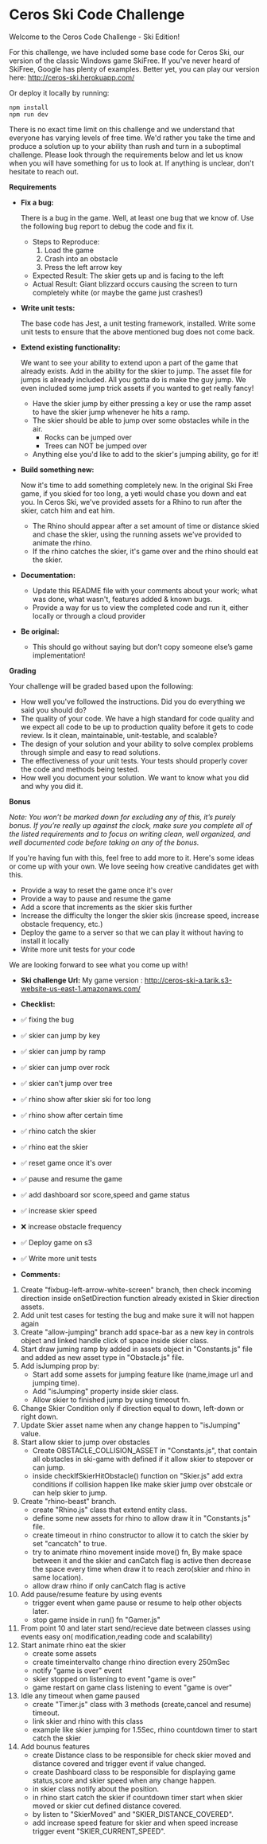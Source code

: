 # Ceros Ski Code Challenge

Welcome to the Ceros Code Challenge - Ski Edition!

For this challenge, we have included some base code for Ceros Ski, our version of the classic Windows game SkiFree. If
you've never heard of SkiFree, Google has plenty of examples. Better yet, you can play our version here: 
http://ceros-ski.herokuapp.com/  

Or deploy it locally by running:
```
npm install
npm run dev
```

There is no exact time limit on this challenge and we understand that everyone has varying levels of free time. We'd 
rather you take the time and produce a solution up to your ability than rush and turn in a suboptimal challenge. Please 
look through the requirements below and let us know when you will have something for us to look at. If anything is 
unclear, don't hesitate to reach out.

**Requirements**

* **Fix a bug:**

  There is a bug in the game. Well, at least one bug that we know of. Use the following bug report to debug the code
  and fix it.
  * Steps to Reproduce:
    1. Load the game
    1. Crash into an obstacle
    1. Press the left arrow key
  * Expected Result: The skier gets up and is facing to the left
  * Actual Result: Giant blizzard occurs causing the screen to turn completely white (or maybe the game just crashes!)
  
* **Write unit tests:**

  The base code has Jest, a unit testing framework, installed. Write some unit tests to ensure that the above mentioned
  bug does not come back.
  
* **Extend existing functionality:**

  We want to see your ability to extend upon a part of the game that already exists. Add in the ability for the skier to 
  jump. The asset file for jumps is already included. All you gotta do is make the guy jump. We even included some jump 
  trick assets if you wanted to get really fancy!
  * Have the skier jump by either pressing a key or use the ramp asset to have the skier jump whenever he hits a ramp.
  * The skier should be able to jump over some obstacles while in the air. 
    * Rocks can be jumped over
    * Trees can NOT be jumped over
  * Anything else you'd like to add to the skier's jumping ability, go for it!
   
* **Build something new:**

  Now it's time to add something completely new. In the original Ski Free game, if you skied for too long, 
  a yeti would chase you down and eat you. In Ceros Ski, we've provided assets for a Rhino to run after the skier, 
  catch him and eat him.
  * The Rhino should appear after a set amount of time or distance skied and chase the skier, using the running assets
    we've provided to animate the rhino.
  * If the rhino catches the skier, it's game over and the rhino should eat the skier. 

* **Documentation:**

  * Update this README file with your comments about your work; what was done, what wasn't, features added & known bugs.
  * Provide a way for us to view the completed code and run it, either locally or through a cloud provider
  
* **Be original:**  
  * This should go without saying but don’t copy someone else’s game implementation!

**Grading** 

Your challenge will be graded based upon the following:

* How well you've followed the instructions. Did you do everything we said you should do?
* The quality of your code. We have a high standard for code quality and we expect all code to be up to production 
  quality before it gets to code review. Is it clean, maintainable, unit-testable, and scalable?
* The design of your solution and your ability to solve complex problems through simple and easy to read solutions.
* The effectiveness of your unit tests. Your tests should properly cover the code and methods being tested.
* How well you document your solution. We want to know what you did and why you did it.

**Bonus**

*Note: You won’t be marked down for excluding any of this, it’s purely bonus.  If you’re really up against the clock, 
make sure you complete all of the listed requirements and to focus on writing clean, well organized, and well documented 
code before taking on any of the bonus.*

If you're having fun with this, feel free to add more to it. Here's some ideas or come up with your own. We love seeing 
how creative candidates get with this.
 
* Provide a way to reset the game once it's over
* Provide a way to pause and resume the game
* Add a score that increments as the skier skis further
* Increase the difficulty the longer the skier skis (increase speed, increase obstacle frequency, etc.)
* Deploy the game to a server so that we can play it without having to install it locally
* Write more unit tests for your code

We are looking forward to see what you come up with!


* **Ski challenge Url:**
My game version : http://ceros-ski-a.tarik.s3-website-us-east-1.amazonaws.com/

* **Checklist:**
* :white_check_mark: fixing the bug
* :white_check_mark: skier can jump by key
* :white_check_mark: skier can jump by ramp
* :white_check_mark: skier can jump over rock
* :white_check_mark: skier can't jump over tree
* :white_check_mark: rhino show after skier ski for too long
* :white_check_mark: rhino show after certain time 
* :white_check_mark: rhino catch the skier
* :white_check_mark: rhino eat the skier
* :white_check_mark: reset game once it's over
* :white_check_mark: pause and resume the game
* :white_check_mark: add dashboard sor score,speed and game status
* :white_check_mark: increase skier speed
* :x: increase obstacle frequency
* :white_check_mark: Deploy game on s3 
* :white_check_mark: Write more unit tests 


* **Comments:**
1. Create "fixbug-left-arrow-white-screen" branch, then check incoming direction inside onSetDirection function already existed in Skier direction assets.
2. Add unit test cases for testing the bug and make sure it will not happen again
3. Create "allow-jumping" branch add space-bar  as a new key in controls object and linked handle click of space inside skier class.
4. Start draw juming ramp by added in assets object in "Constants.js" file and added as new asset type in "Obstacle.js" file.
5. Add isJumping prop by: 
      -  Start add some assets for jumping feature like (name,image url and jumping time).
      -  Add "isJumping" property inside skier class.
      -  Allow skier to finished jump by using timeout fn.  
6. Change Skier Condition only if direction equal to down, left-down or right down.
7. Update Skier asset name when any change happen to "isJumping" value.
8. Start allow skier to jump over obstacles
      - Create OBSTACLE_COLLISION_ASSET in "Constants.js", that contain all obstacles in ski-game with defined if it allow skier to        stepover or can jump.
      - inside checkIfSkierHitObstacle() function on "Skier.js" add extra conditions if collision happen like  make skier jump over obstcale  or can help skier to jump.
9. Create "rhino-beast" branch.
      -  create "Rhino.js" class that extend entity class.
      -  define some new assets for rhino to allow draw it in "Constants.js" file.
      -  create timeout in rhino constructor to allow it to catch the skier by set "cancatch" to true.
      -  try to animate rhino movement inside move() fn, By make space between it and the skier and  canCatch flag is active
          then decrease the space every time  when draw it to reach zero(skier and rhino in same location).
      -  allow draw rhino if only canCatch flag is active
10. Add pause/resume feature by using events
      -  trigger event when game pause or resume to help other objects later.
      -  stop game inside in run() fn "Gamer.js"
11. From point 10 and later start send/recieve date between classes using events easy on( modification,reading code and scalability)
12. Start animate rhino eat the skier
      -  create some assets
      -  create timeintervalto change rhino direction every 250mSec
      -  notify "game is over" event
      -  skier stopped  on listening to event "game is over" 
      -  game restart on  game class listening to event "game is over"
13. Idle any timeout when game paused
      - create "Timer.js" class with 3 methods (create,cancel and resume) timeout.
      - link skier and rhino with this class 
      - example like skier jumping for 1.5Sec, rhino countdown timer to start catch the skier
14. Add bounus features
      - create Distance class to be responsible for check skier moved and distance covered and trigger event if value changed.
      - create Dashboard class to be responsible for displaying game status,score and skier speed when any change happen.
      - in skier class notify about the position.
      - in rhino start catch the skier if countdown timer start when skier moved or skier cut defined distance covered.
      - by listen to "SkierMoved" and "SKIER_DISTANCE_COVERED".
      - add increase speed feature for skier and when speed increase trigger event "SKIER_CURRENT_SPEED".


  

